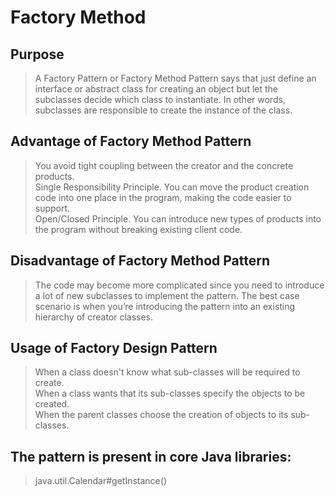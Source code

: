 # Factory Method

## Purpose

> A Factory Pattern or Factory Method Pattern says that
> just define an interface or abstract class for creating an object
> but let the subclasses decide which class to instantiate.
> In other words, subclasses are responsible to create the instance of the class.

## Advantage of Factory Method Pattern
> You avoid tight coupling between the creator and the concrete products.    
> Single Responsibility Principle. You can move the product creation code into one place in the program, making the code easier to support.     
> Open/Closed Principle. You can introduce new types of products into the program without breaking existing client code.    

## Disadvantage of Factory Method Pattern
> The code may become more complicated since you need to introduce a lot of 
> new subclasses to implement the pattern. The best case scenario is when you’re
> introducing the pattern into an existing hierarchy of creator classes.

## Usage of Factory Design Pattern

> When a class doesn't know what sub-classes will be required to create.    
> When a class wants that its sub-classes specify the objects to be created.     
> When the parent classes choose the creation of objects to its sub-classes.

## The pattern is present in core Java libraries:

> java.util.Calendar#getInstance()
